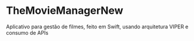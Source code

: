 # TheMovieManagerNew
Aplicativo para gestão de filmes, feito em Swift, usando arquitetura VIPER e consumo de APIs 
